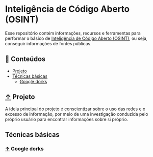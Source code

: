 # Inteligência de Código Aberto (OSINT)

Esse repositório contém informações, recursos e ferramentas para performar o básico de [Inteligência de Código Aberto (OSINT)](https://en.wikipedia.org/wiki/Open-source_intelligence), ou seja, conseguir informações de fontes públicas.

## 📖 Conteúdos

- [Projeto](#-projeto)
- [Técnicas básicas](#técnicas-básicas)
   - [Google dorks](#-google-dorks)

## [↑](#-Conteúdos) Projeto

A ideia principal do projeto é conscientizar sobre o uso das redes e o excesso de informação, por meio de uma investigação conduzida pelo próprio usuário para encontrar informações sobre si próprio.

## Técnicas básicas

### [↑](#-Conteúdos) Google dorks

